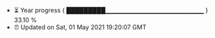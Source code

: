 - ⏳ Year progress { █████████▁▁▁▁▁▁▁▁▁▁▁▁▁▁▁▁▁▁▁▁▁ } 33.10 %
- ⏰ Updated on Sat, 01 May 2021 19:20:07 GMT

